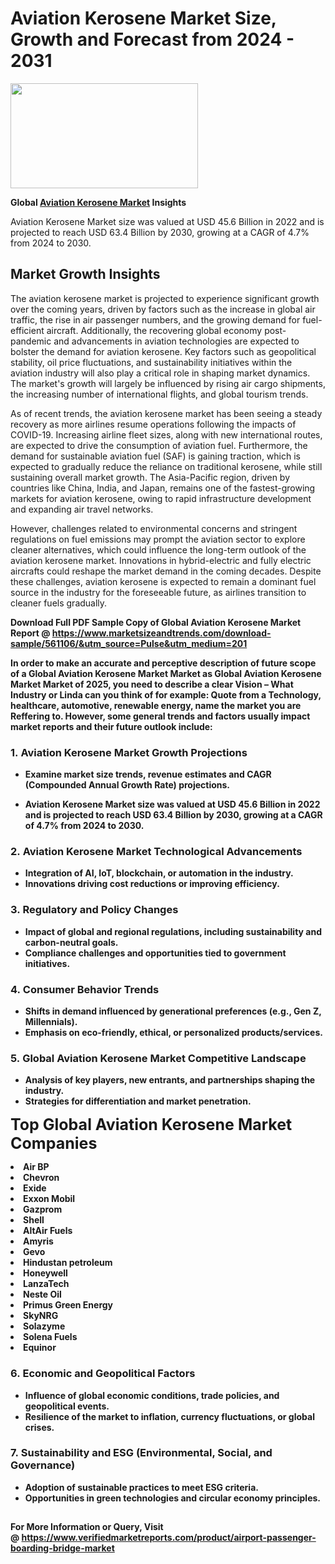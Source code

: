 <H1>Aviation Kerosene Market Size, Growth and Forecast from 2024 - 2031</H1><img class="aligncenter size-medium wp-image-584254" src="https://thirdeyenews.in/wp-content/uploads/2024/09/Global-Market-Research-300x168.jpeg" alt="" width="300" height="168" /><p><strong>Global&nbsp;<a href="https://www.marketsizeandtrends.com/download-sample/561106/&amp;utm_source=Pulse&amp;utm_medium=201">Aviation Kerosene Market</a> Insights</strong></p><p>Aviation Kerosene Market size was valued at USD 45.6 Billion in 2022 and is projected to reach USD 63.4 Billion by 2030, growing at a CAGR of 4.7% from 2024 to 2030.</p><p><h2>Market Growth Insights</h2> <p>The aviation kerosene market is projected to experience significant growth over the coming years, driven by factors such as the increase in global air traffic, the rise in air passenger numbers, and the growing demand for fuel-efficient aircraft. Additionally, the recovering global economy post-pandemic and advancements in aviation technologies are expected to bolster the demand for aviation kerosene. Key factors such as geopolitical stability, oil price fluctuations, and sustainability initiatives within the aviation industry will also play a critical role in shaping market dynamics. The market's growth will largely be influenced by rising air cargo shipments, the increasing number of international flights, and global tourism trends.</p> <p><strong></strong></p> <p>As of recent trends, the aviation kerosene market has been seeing a steady recovery as more airlines resume operations following the impacts of COVID-19. Increasing airline fleet sizes, along with new international routes, are expected to drive the consumption of aviation fuel. Furthermore, the demand for sustainable aviation fuel (SAF) is gaining traction, which is expected to gradually reduce the reliance on traditional kerosene, while still sustaining overall market growth. The Asia-Pacific region, driven by countries like China, India, and Japan, remains one of the fastest-growing markets for aviation kerosene, owing to rapid infrastructure development and expanding air travel networks.</p> <p>However, challenges related to environmental concerns and stringent regulations on fuel emissions may prompt the aviation sector to explore cleaner alternatives, which could influence the long-term outlook of the aviation kerosene market. Innovations in hybrid-electric and fully electric aircrafts could reshape the market demand in the coming decades. Despite these challenges, aviation kerosene is expected to remain a dominant fuel source in the industry for the foreseeable future, as airlines transition to cleaner fuels gradually.</p> <p><strong></p><p><span class=""><strong>Download Full PDF Sample Copy of Global Aviation Kerosene Market Report</strong> @ <a href="https://www.marketsizeandtrends.com/download-sample/561106/&amp;utm_source=Pulse&amp;utm_medium=201" target="_blank">https://www.marketsizeandtrends.com/download-sample/561106/&amp;utm_source=Pulse&amp;utm_medium=201</a></span></p><p>In order to make an accurate and perceptive description of future scope of a Global&nbsp;Aviation Kerosene Market Market as Global&nbsp;Aviation Kerosene Market Market of 2025, you need to describe a clear Vision &ndash; What Industry or Linda can you think of for example: Quote from a Technology, healthcare, automotive, renewable energy, name the market you are Reffering to. However, some general trends and factors usually impact market reports and their future outlook include:</p><h3>1.&nbsp;<strong>Aviation Kerosene Market Growth Projections</strong></h3><ul><li>Examine market size trends, revenue estimates and CAGR (Compounded Annual Growth Rate) projections.</li><li><p>Aviation Kerosene Market size was valued at USD 45.6 Billion in 2022 and is projected to reach USD 63.4 Billion by 2030, growing at a CAGR of 4.7% from 2024 to 2030.</p></li></ul><h3>2.&nbsp;<strong>Aviation Kerosene Market Technological Advancements</strong></h3><ul><li>Integration of AI, IoT, blockchain, or automation in the industry.</li><li>Innovations driving cost reductions or improving efficiency.</li></ul><h3>3.&nbsp;<strong>Regulatory and Policy Changes</strong></h3><ul><li>Impact of global and regional regulations, including sustainability and carbon-neutral goals.</li><li>Compliance challenges and opportunities tied to government initiatives.</li></ul><h3>4.&nbsp;<strong>Consumer Behavior Trends</strong></h3><ul><li>Shifts in demand influenced by generational preferences (e.g., Gen Z, Millennials).</li><li>Emphasis on eco-friendly, ethical, or personalized products/services.</li></ul><h3>5.&nbsp;<strong>Global Aviation Kerosene Market Competitive Landscape</strong></h3><ul><li>Analysis of key players, new entrants, and partnerships shaping the industry.</li><li>Strategies for differentiation and market penetration.</li></ul><p data-pm-slice="1 1 []"><span style="color: inherit; font-family: inherit; font-size: 25px;">Top Global Aviation Kerosene Market Companies</span></p><div class="" data-test-id=""><p><li>Air BP</li><li> Chevron</li><li> Exide</li><li> Exxon Mobil</li><li> Gazprom</li><li> Shell</li><li> AltAir Fuels</li><li> Amyris</li><li> Gevo</li><li> Hindustan petroleum</li><li> Honeywell</li><li> LanzaTech</li><li> Neste Oil</li><li> Primus Green Energy</li><li> SkyNRG</li><li> Solazyme</li><li> Solena Fuels</li><li> Equinor</li></p></div><h3>6.&nbsp;<strong>Economic and Geopolitical Factors</strong></h3><ul><li>Influence of global economic conditions, trade policies, and geopolitical events.</li><li>Resilience of the market to inflation, currency fluctuations, or global crises.</li></ul><h3>7.&nbsp;<strong>Sustainability and ESG (Environmental, Social, and Governance)</strong></h3><ul><li>Adoption of sustainable practices to meet ESG criteria.</li><li>Opportunities in green technologies and circular economy principles.</li></ul><h2><strong style="font-size: 14px;">For More Information or Query, Visit @&nbsp;</strong><a style="background-color: #ffffff; font-size: 14px;" href="https://www.marketsizeandtrends.com/report/aviation-kerosene-market/" target="_blank">https://www.verifiedmarketreports.com/product/airport-passenger-boarding-bridge-market</a></h2>
